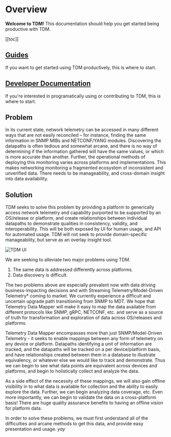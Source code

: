 # Overview
**Welcome to TDM!** This documentation should help you get started being productive with TDM.

[[toc]]

## [Guides](/guides/)
If you want to get started using TDM productively, this is where to start.

## [Developer Documentation](/dev/)
If you're interested in programatically using or contributing to TDM, this is where to start.

## Problem
In its current state, network telemetry can be accessed in many different ways that are not easily reconciled – for instance, finding the same information in SNMP MIBs and NETCONF/YANG modules. Discovering the datapaths is often tedious and somewhat arcane, and there is no way of determining if the information gathered will have the same values, or which is more accurate than another. Further, the operational methods of deploying this monitoring varies across platforms and implementations. This makes networking monitoring a fragmented ecosystem of inconsistent and unverified data. There needs to be manageability, and cross-domain insight into data availability.

## Solution
TDM seeks to solve this problem by providing a platform to generically access network telemetry and capability purported to be supported by an OS/release or platform, and create relationships between individual datapaths to demonstrate qualities in consistency, validity, and interoperability. This will be both exposed by UI for human usage, and API for automated usage. TDM will not seek to provide domain-specific manageability, but serve as an overlay insight tool.

![TDM UI](/doc/img/index.png)

We are seeking to alleviate two major problems using TDM.

1. The same data is addressed differently across platforms.
2. Data discovery is difficult.

The two problems above are especially prevalent now with data driving business-impacting decisions and with Streaming Telemetry/Model-Driven Telemetry* coming to market. We currently experience a difficult and uncertain upgrade path transitioning from SNMP to MDT. We hope that Telemetry Data Mapper will make it easy to map the data available from different protocols like SNMP, gRPC, NETCONF, etc. and serve as a source of truth for transformation and exploration of data across OS/releases and platforms.

Telemetry Data Mapper encompasses more than just SNMP/Model-Driven Telemetry - it seeks to enable mappings between any form of telemetry on any device or platform. Datapaths identifying a unit of information are tracked, and the datapaths will be tracked on a per device/platform basis, and have relationships created between them in a database to illustrate equivalency, or whatever else we would like to track and demonstrate. Thus we can begin to see what data points are equivalent across devices and platforms, and begin to holistically collect and analyze the data.

As a side effect of the necessity of these mappings, we will also gain offline visibility in to what data is available for collection and the ability to easily explore the data. Further, we can begin analyzing data coverage, etc. Even more importantly, we can begin to validate the data on a cross-platform basis! There are huge quality assurance benefits to having an offline vision for platform data.

In order to solve these problems, we must first understand all of the difficulties and arcane methods to get this data, and provide easy presentation and usage. *yay*
